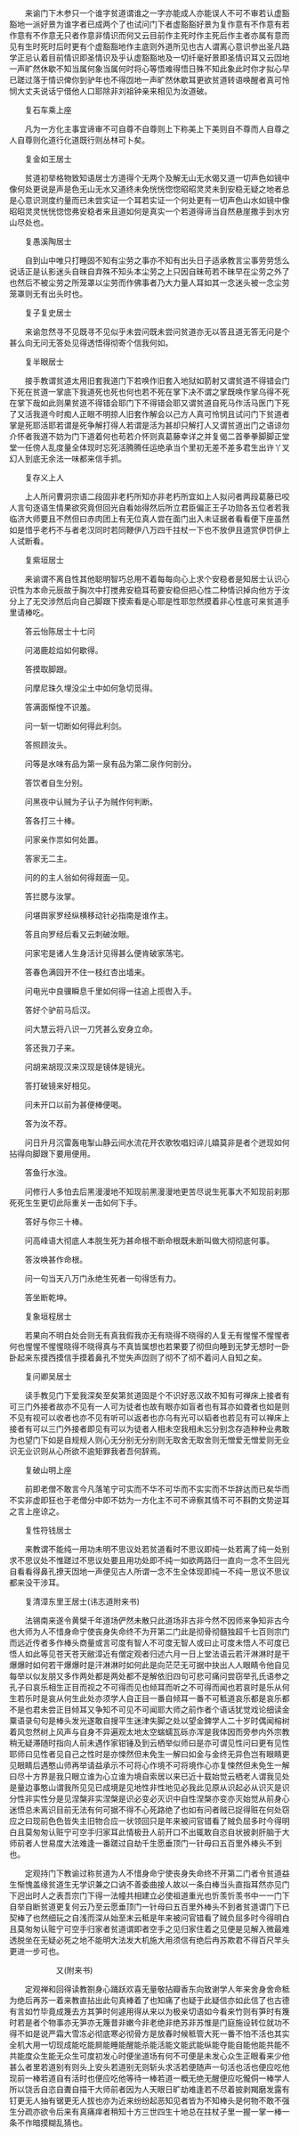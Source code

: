 <!-- { "loadSidebar": true } -->
　　来谕门下木参只一个谁字贫道谓谁之一字亦能成人亦能误人不可不审若认虚豁豁地一派好景为谁字者已成两个了也试问门下者虚豁豁好景为复作意有不作意有若作意有不作意无只者作意非情识而何又云目前作主死时作主死后作主者亦属有意而见有生时死时后时更有个虚豁豁地作主底则外道所见也古人谓离心意识参出圣凡路学正忌认着目前情识即圣情识及乎认虚豁豁地及一切纤毫好景即圣情识耳又云㘞地一声旷然休歇不知当属何象当属何时将心等悟难得悟日殊不知此象此时你才拟心早已蹉过落于情识俾你到驴年也不得㘞地一声旷然休歇耳更欲贫道转语唤醒者真可怜悯大丈夫说话宁借他人口耶除非刘祖钟亲来相见为汝道破。

　　复石车乘上座

　　凡为一方化主事宜谛审不可自尊不自尊则上下称美上下美则自不尊而人自尊之人自尊则化道行化道既行则丛林可卜矣。

　　复金如王居士

　　贫道初举格物致知语居士方道得个无两个及解无山无水偈又道一切声色如镜中像何处更说是声是色无山无水又道终未免恍恍惚惚昭昭灵灵未到安稳无疑之地者总是心意识测度约量而已未尝实证一个耳若实证一个何处更有一切声色山水如镜中像昭昭灵灵恍恍惚惚弗安稳者来且道如何是真实一个若道得谛当自然悬崖撒手到水穷山尽处也。

　　复愚溪陶居士

　　自到山中唯只打睡固不知有尘劳之事亦不知有出头日子适承教言尘事劳劳恁么说话正是认影迷头自昧自弃殊不知头本尘劳之上只因自昧苟若不昧早在尘劳之外了也然后不被尘劳之所笼罩以尘劳而作佛事者乃大力量人耳如其一念迷头被一念尘劳笼罩则无有出头时也。

　　复子复史居士

　　来谕忽然寻不见既寻不见似乎未尝问既未尝问贫道亦无以答且道无答无问是个甚么向无问无答处见得透悟得彻寄个信我何如。

　　复半眼居士

　　接手教谓贫道太用旧套我道门下若唤作旧套入地狱如箭射又谓贫道不得错会门下死在贫道一掌底下我道死也死也何也若不死在掌下决不谓之掌既唤作掌乌得不死在掌下哉如此则果贫道不得错会耶门下不得错会耶又谓贫道自死马作活马医门下死了又活我道今时痴人正眼不明掠人旧套作解会以己方人真可怜悯且试问门下贫道者掌是死耶活耶若谓是死争解打得人若谓是活为甚却只解打人又谓贫道出门之语谅勿介怀者我道不妨为门下道着何也苟若介怀则真葛藤幸详之并复偈二首拳拳脚脚正堂堂一任傍人乱度量全体现时忘死活腾腾任运绝承当个里初无差不差多君生出许丫叉幻人到底无余法一味都来信手抓。

　　复存义上人

　　上人所问曹洞宗语二段固非老朽所知亦非老朽所宜如上人拟问者两段葛藤已咬人言句逐语生情果欲究竟但回光自看始得然后所立君臣偏正王子功勋各五位者若我临济大师要且不然但曰赤肉团上有无位真人尝在面门出入未证据者看看便下座虽然如是惜乎老朽不与者老汉同时若同鞭伊八万四千拄杖一下也不放伊且道赏伊罚伊上人试断看。

　　复紫垣居士

　　来谕谓不离自性其他聪明智巧总用不着每每向心上求个安稳者是知居士认识心识性为本命元辰故于胸次中打搅弗安稳耳苟要安稳但把心性二种情识掉向他方于汝分上了无交涉然后向自己脚跟下摸索看是心耶是性耶忽然摸着非心性底可来贫道手里请棒吃。

　　答云怡陈居士十七问

　　问渴鹿趁焰如何歇得。

　　答摸取脚跟。

　　问摩尼珠久埋没尘土中如何急切觅得。

　　答满面惭惶不识羞。

　　问一斩一切断如何得此利剑。

　　答照顾汝头。

　　问等是水味有品为第一泉有品为第二泉作何剖分。

　　答饮者自生分别。

　　问黑夜中认贼为子认子为贼作何判断。

　　答各打三十棒。

　　问家亲作祟如何处置。

　　答家无二主。

　　问的的主人翁如何得觌面一见。

　　答拦腮与汝掌。

　　问堪舆家罗经纵横移动针必指南是谁作主。

　　答且向罗经后看又云刺破汝眼。

　　问家宅是诸人生身活计见得甚么便肯破家荡宅。

　　答春色满园开不住一枝红杏出墙来。

　　问电光中良骥瞬息千里如何得一往追上揽辔入手。

　　答好个驴前马后汉。

　　问大慧云将八识一刀凭甚么安身立命。

　　答还我刀子来。

　　问胡来胡现汉来汉现是镜体是镜光。

　　答打破镜来好相见。

　　问未开口以前为甚便棒便喝。

　　答为汝不荐。

　　问日升月沉雷轰电掣山静云间水流花开农歌牧唱妇谇儿嬉莫非是者个迸现如何拈得向脚跟下要用便用。

　　答鱼行水浊。

　　问修行人多怕去后黑漫漫地不知现前黑漫漫地更苦尽说生死事大不知现前刹那死死生生更切此际重关一击如何下手。

　　答好与你三十棒。

　　问高峰语大彻底人本脱生死为甚命根不断命根既未断叫做大彻彻底何事。

　　答汝唤甚作命根。

　　问一句当天八万门永绝生死者一句得恁有力。

　　答坐断乾坤。

　　复象垣程居士

　　若果向不明白处会则无有真我假我亦无有晓得不晓得的人复无有惺惺不惺惺者何也惺惺不惺惺晓得不晓得真与不真皆属想也若果要了彻但向睡到无梦无想时一卧卧起来东摸西摸信手摸着鼻孔不觉失声㘞则了彻不了彻不着问人自知之矣。

　　复问卿吴居士

　　读手教见门下爱我深矣至矣第贫道固是个不识好恶汉故不知有可禅床上接者有可三门外接者故亦不见有一人可为徒者也故有眼亦如盲者也有耳亦如聋者也如是则不见有视可以收者也亦不见有听可以返者也亦乌有光可以韬者也若见有可以禅床上接者有可以三门外接者即见有可以为徒者人相未空我相未忘分别念存造种种业弗敢为也望门下如是自规规人则心无分别无分别则无取舍无取舍则无憎爱无憎爱则无业识无业识则从心所欲不逾矩罪我者吾何辞焉。

　　复破山明上座

　　前即老僧不敢言今凡落笔宁可实而不华不可华而不实实而不华辞达而已矣华而不实非虚即狂也于老僧分中即不妨为一方化主不可不谛察其情不可不斟酌文势逆耳之言上座谅之。

　　复性符钱居士

　　来教谓不能纯一用功未明不思议处若贫道看时不思议即纯一处若离了纯一处别求不思议处不惟蹉过不思议处要且用功处即不纯一如欲两路归一直向一念不生回光自看看得鼻孔撩天㘞地一声便见古人所谓一念不生全体现即纯一不纯一思议不思议都来没干涉耳。

　　复清漳东里王居士(讳志道附来书)

　　法锡南来遂令黄檗千年道场俨然未散只此道场非古非今然不因师来争知非古今也大师为人不惜身命宁使丧身失命终不为开第二门此是彻骨彻髓独超千七百则宗门而远近传者多作棒头商量或言可度有智人不可度无智人或曰止可度未悟人不可度已悟人如此等见苍天苍天敝漳近有僧定观者归述六月一日上堂法语云若汗淋淋时是干爆爆时如何若干爆爆时是汗淋淋时如何此是向茫茫无可据中抉出人人眼睛令他自见每举以似友朋又多作两处都是两处都不是解依旧四句可悲可痛问尝窃举孔氏语参之孔子曰哀乐相生正目而视之不可得而见也倾耳而听之不可得而闻也若哀时是乐从何生若乐时是哀从何生此处亦须学人自正目一番自倾耳一番不可秪道哀乐都是哀乐都不是也君未尝正目倾耳又争知不可见不可闻耶大师之前作者个语话犹觉戏论细读金粟语录句句是棒头发光遂敢自搜平生迷津失脚之处以望金錍学人二十岁时偶闻榕树着风忽然树上风声与自身不异遍观太地太空𧍒蠕瓦砾亦浑是我体因而旁参内外宗教稍无疑滞随时指向人前未遇作家钳锤及到云栖举似师曰是亦可谓见性问曰更有见性耶师曰见性者见自己之性时是亦悚然但未免生一解曰如金与金终无异色岂有眼睛更见眼睛后遇憨山师再举请益承示不可将心作境不可将境作心亦复悚然但未免生一解曰尽十方界是我只眼立谁为心立谁为境自索居以来已近十载始觉云栖老人谓我见处是量边事憨山谓我所见见已成境是见地性非性地见必我此见原从识起必从识灭是识分性非实性分是见涅槃非实涅槃是识必变必灭识中自性涅槃亦变亦灭始觉从前身心迷悟总未离识目前无法有何可据不得不心死路绝了也如有问者贼已捉得赃在何处窃应之曰现前色色皆失主旧物合应一状领回只是年来被问官错看了贼负屈多时今得明白且莫匆匆认赃宁可空手归家耳此情极丑人前开口不出辄敢自恣自状披剥肝脑于大师前者人世易度大法难逢一番蹉过自劫千生愿垂顶门一针毋曰五百里外棒头不到也。

　　定观持门下教谕过称贫道为人不惜身命宁使丧身失命终不开第二门者令贫道益生惭愧盖缘贫道生无学识兼之口讷不善委曲接人故以一条白棒当头直指耳然亦见门下迥出时人之表吾宗门下得一法幢共相建立必使祖道重光也忻羡忻羡书中一一门下自举自断贫道更复何云乃至云愿垂顶门一针母曰五百里外棒头不到者贫道谓门下已契棒了也然细玩之自浅而深从始至末云秪是年来被问官错看了贼负屈多时今得明白且莫匆匆认赃宁可空手归家者贫道谓即者空手之见归家住着之见便是见解入微最难透脱坐在无疑必死之地不能明大法发大机施大用须信有绝后冉苏欺君不得百尺竿头更进一步可也。

　　　　　　又(附来书)

　　定观禅和回得读教劄身心踊跃欢喜无量敬拈瓣香东向致谢学人年来舍身舍命秪为绝后再苏一着来教直拈出此句真棒着了也知痛了也疑于此疑信亦如此信了也古德有言如竹毕竟成篾去方其笋时何遽用得从来以为极亲切语如今看来竹则有笋时有篾时若是者个物事亦无笋亦无篾昔非嫩今非老绝非绝苏非苏惟是门庭施设转位就功不得不如是说严霜大雪冻必彻底寒必彻骨方是放春时候秪管大死一番不怕不活也其实全机大用一切现成能吃能屙能睡能醒能杀能活能文能武能纵能夺能自能他能共能不共能度众生能无众生可度初发心时便坐道场有何不可便是未发心众生正眼看来少他甚么者里若道别有则头上安头若道别无则斩头求活若便随声一句活也活也便应吃他现前一棒若道自有活时也便应吃他等待一棒若道一概无绝无醒便应吃儱侗一棒学人所以饶舌自恣自聻自描干大师前者因为人天眼日旷劫难逢若不尽着披剥羯磨发露有钉更无人抽有锯更无人拔也亦为近来纷纷起恶知见者皆为不知棒头是何物不敢不强生分疏亦欲令后来有真痛痒者稍知十方三世四生十地总在拄杖子里一握一掌一棒一条不作暗摸糊乱猜也。

